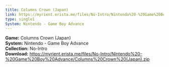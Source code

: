```yaml
---
title: Columns Crown (Japan)
link: https://myrient.erista.me/files/No-Intro/Nintendo%20-%20Game%20Boy%20Advance/Columns%20Crown%20(Japan).zip
type: single1
System: Nintendo - Game Boy Advance
---
```

<b>Game:</b> Columns Crown (Japan)<br>
<b>System:</b> Nintendo - Game Boy Advance<br>
<b>Collection:</b> No-Intro<br>
<b>Download:</b> https://myrient.erista.me/files/No-Intro/Nintendo%20-%20Game%20Boy%20Advance/Columns%20Crown%20(Japan).zip